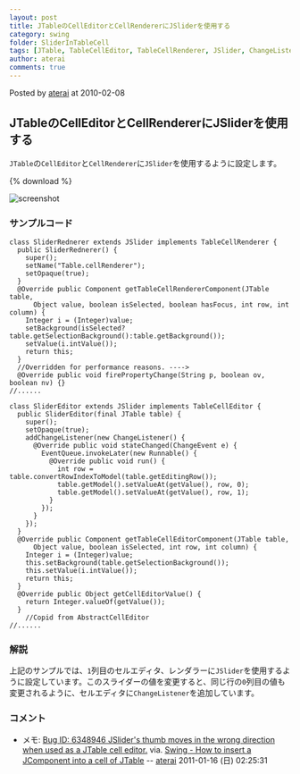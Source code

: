 ```yaml
---
layout: post
title: JTableのCellEditorとCellRendererにJSliderを使用する
category: swing
folder: SliderInTableCell
tags: [JTable, TableCellEditor, TableCellRenderer, JSlider, ChangeListener]
author: aterai
comments: true
---
```


Posted by [aterai](http://terai.xrea.jp/aterai.html) at 2010-02-08

## JTableのCellEditorとCellRendererにJSliderを使用する
`JTable`の`CellEditor`と`CellRenderer`に`JSlider`を使用するように設定します。

{% download %}

![screenshot](https://lh3.googleusercontent.com/_9Z4BYR88imo/TQTTK5HPd3I/AAAAAAAAAj8/qhIGBo92NNE/s800/SliderInTableCell.png)

### サンプルコード
<pre class="prettyprint"><code>class SliderRednerer extends JSlider implements TableCellRenderer {
  public SliderRednerer() {
    super();
    setName("Table.cellRenderer");
    setOpaque(true);
  }
  @Override public Component getTableCellRendererComponent(JTable table,
      Object value, boolean isSelected, boolean hasFocus, int row, int column) {
    Integer i = (Integer)value;
    setBackground(isSelected?table.getSelectionBackground():table.getBackground());
    setValue(i.intValue());
    return this;
  }
  //Overridden for performance reasons. ----&gt;
  @Override public void firePropertyChange(String p, boolean ov, boolean nv) {}
//......
</code></pre>

<pre class="prettyprint"><code>class SliderEditor extends JSlider implements TableCellEditor {
  public SliderEditor(final JTable table) {
    super();
    setOpaque(true);
    addChangeListener(new ChangeListener() {
      @Override public void stateChanged(ChangeEvent e) {
        EventQueue.invokeLater(new Runnable() {
          @Override public void run() {
            int row = table.convertRowIndexToModel(table.getEditingRow());
            table.getModel().setValueAt(getValue(), row, 0);
            table.getModel().setValueAt(getValue(), row, 1);
          }
        });
      }
    });
  }
  @Override public Component getTableCellEditorComponent(JTable table,
      Object value, boolean isSelected, int row, int column) {
    Integer i = (Integer)value;
    this.setBackground(table.getSelectionBackground());
    this.setValue(i.intValue());
    return this;
  }
  @Override public Object getCellEditorValue() {
    return Integer.valueOf(getValue());
  }
    //Copid from AbstractCellEditor
//......
</code></pre>

### 解説
上記のサンプルでは、`1`列目のセルエディタ、レンダラーに`JSlider`を使用するように設定しています。このスライダーの値を変更すると、同じ行の`0`列目の値も変更されるように、セルエディタに`ChangeListener`を追加しています。

### コメント
- メモ: [Bug ID: 6348946 JSlider's thumb moves in the wrong direction when used as a JTable cell editor.](http://bugs.sun.com/bugdatabase/view_bug.do?bug_id=6348946) via. [Swing - How to insert a JComponent into a cell of JTable](https://forums.oracle.com/thread/2153323) -- [aterai](http://terai.xrea.jp/aterai.html) 2011-01-16 (日) 02:25:31

<!-- dummy comment line for breaking list -->

